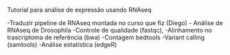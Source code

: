 
Tutorial para análise de expressão usando RNAseq

-Traduzir pipeline de RNAseq montada no curso que fiz (Diego) - Análise de RNAseq de Drosophila
-Controle de qualidade (fastqc), 
-Alinhamento no trascriptoma de referência (bwa)
-Contagem bedtools
-Variant calling (samtools)
-Análise estatística (edgeR)

